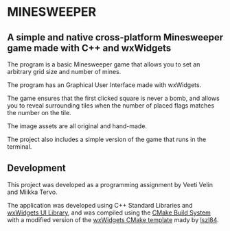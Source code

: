# MINESWEEPER
## A simple and native cross-platform Minesweeper game made with C++ and wxWidgets

The program is a basic Minesweeper game that allows you to set an arbitrary grid size and number of mines.

The program has an Graphical User Interface made with wxWidgets.

The game ensures that the first clicked square is never a bomb, and allows you to reveal surrounding tiles when the number of placed flags matches the number on the tile.

The image assets are all original and hand-made.

The project also includes a simple version of the game that runs in the terminal.

## Development
This project was developed as a programming assignment by Veeti Velin and Miikka Tervo.

The application was developed using C++ Standard Libraries and [wxWidgets UI Library](https://wxwidgets.org/), and was compiled using the [CMake Build System](https://cmake.org/) with 
a modified version of the [wxWidgets CMake template](https://github.com/lszl84/wx_cmake_fetchcontent_template) mady by [lszl84](https://github.com/lszl84). 
